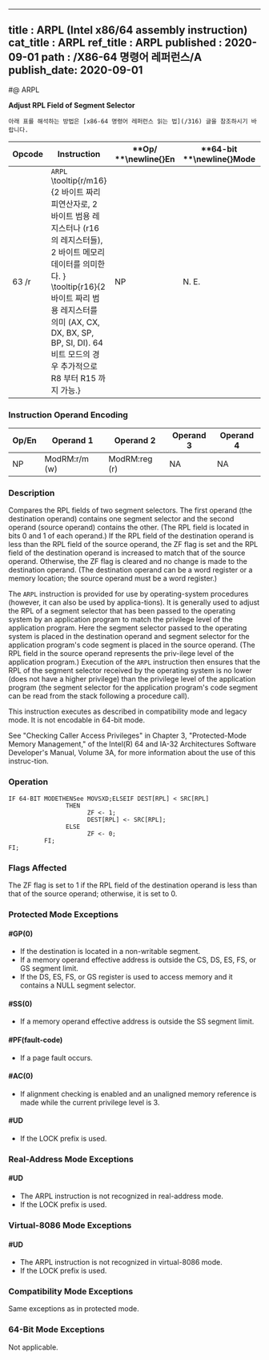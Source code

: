 ----------------------------
title : ARPL (Intel x86/64 assembly instruction)
cat_title : ARPL
ref_title : ARPL
published : 2020-09-01
path : /X86-64 명령어 레퍼런스/A
publish_date: 2020-09-01
----------------------------


#@ ARPL

**Adjust RPL Field of Segment Selector**

```lec-info
아래 표를 해석하는 방법은 [x86-64 명령어 레퍼런스 읽는 법](/316) 글을 참조하시기 바랍니다.
```

|**Opcode**|**Instruction**|**Op/ **\newline{}**En**|**64-bit **\newline{}**Mode**|**Compat/**\newline{}**Leg Mode**|**Description**|
|----------|---------------|------------------------|-----------------------------|---------------------------------|---------------|
|63 /r|`ARPL` \tooltip{r/m16}{2 바이트 짜리 피연산자로, 2 바이트 범용 레지스터나 (r16 의 레지스터들), 2 바이트 메모리 데이터를 의미한다. } \tooltip{r16}{2 바이트 짜리 범용 레지스터를 의미 (AX, CX, DX, BX, SP, BP, SI, DI). 64 비트 모드의 경우 추가적으로 R8 부터 R15 까지 가능.} |NP|N. E.|Valid|Adjust RPL of r/m16 to not less than RPL of r16.|
### Instruction Operand Encoding


|Op/En|Operand 1|Operand 2|Operand 3|Operand 4|
|-----|---------|---------|---------|---------|
|NP|ModRM:r/m (w)|ModRM:reg (r)|NA|NA|
### Description


Compares the RPL fields of two segment selectors. The first operand (the destination operand) contains one segment selector and the second operand (source operand) contains the other. (The RPL field is located in bits 0 and 1 of each operand.) If the RPL field of the destination operand is less than the RPL field of the source operand, the ZF flag is set and the RPL field of the destination operand is increased to match that of the source operand. Otherwise, the ZF flag is cleared and no change is made to the destination operand. (The destination operand can be a word register or a memory location; the source operand must be a word register.)

The `ARPL` instruction is provided for use by operating-system procedures (however, it can also be used by applica-tions). It is generally used to adjust the RPL of a segment selector that has been passed to the operating system by an application program to match the privilege level of the application program. Here the segment selector passed to the operating system is placed in the destination operand and segment selector for the application program's code segment is placed in the source operand. (The RPL field in the source operand represents the priv-ilege level of the application program.) Execution of the `ARPL` instruction then ensures that the RPL of the segment selector received by the operating system is no lower (does not have a higher privilege) than the privilege level of the application program (the segment selector for the application program's code segment can be read from the stack following a procedure call).

This instruction executes as described in compatibility mode and legacy mode. It is not encodable in 64-bit mode. 

See "Checking Caller Access Privileges" in Chapter 3, "Protected-Mode Memory Management," of the Intel(R) 64 and IA-32 Architectures Software Developer's Manual, Volume 3A, for more information about the use of this instruc-tion.


### Operation

```info-verb
IF 64-BIT MODETHENSee MOVSXD;ELSEIF DEST[RPL] < SRC[RPL]
                THEN
                      ZF <- 1;
                      DEST[RPL] <- SRC[RPL];
                ELSE
                      ZF <- 0;
          FI;
FI;
```
### Flags Affected


The ZF flag is set to 1 if the RPL field of the destination operand is less than that of the source operand; otherwise, it is set to 0.


### Protected Mode Exceptions

#### #GP(0)
* If the destination is located in a non-writable segment.
* If a memory operand effective address is outside the CS, DS, ES, FS, or GS segment limit.
* If the DS, ES, FS, or GS register is used to access memory and it contains a NULL segment selector.

#### #SS(0)
* If a memory operand effective address is outside the SS segment limit.

#### #PF(fault-code)
* If a page fault occurs.

#### #AC(0)
* If alignment checking is enabled and an unaligned memory reference is made while the current privilege level is 3.

#### #UD
* If the LOCK prefix is used.

### Real-Address Mode Exceptions

#### #UD
* The ARPL instruction is not recognized in real-address mode.
* If the LOCK prefix is used.

### Virtual-8086 Mode Exceptions

#### #UD
* The ARPL instruction is not recognized in virtual-8086 mode.
* If the LOCK prefix is used.

### Compatibility Mode Exceptions



Same exceptions as in protected mode.


### 64-Bit Mode Exceptions



Not applicable.

